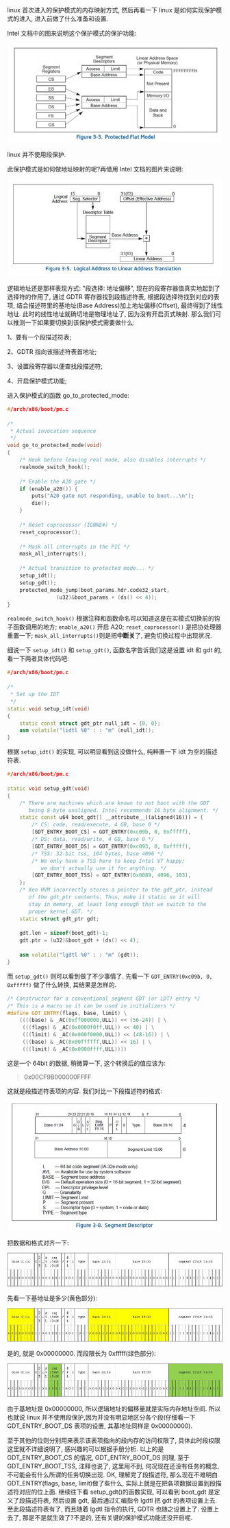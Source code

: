 linux 首次进入的保护模式的内存映射方式, 然后再看一下 linux 是如何实现保护模式的进入, 进入前做了什么准备和设置.

Intel 文档中的图来说明这个保护模式的保护功能:

![config](images/1.png)

linux 并不使用段保护.

此保护模式是如何做地址映射的呢?再借用 Intel 文档的图片来说明:

![config](images/2.png)

逻辑地址还是那样表现方式: "段选择: 地址偏移", 现在的段寄存器值真实地起到了选择符的作用了, 通过 GDTR 寄存器找到段描述符表, 根据段选择符找到对应的表项, 结合描述符里的基地址(Base Address)加上地址偏移(Offset), 最终得到了线性地址. 此时的线性地址就确切地是物理地址了, 因为没有开启页式映射. 那么我们可以推测一下如果要切换到该保护模式需要做什么:

1、要有一个段描述符表;

2、GDTR 指向该描述符表首地址;

3、设置段寄存器以便查找段描述符;

4、开启保护模式功能;

进入保护模式的函数 go\_to\_protected\_mode:

```cpp
#/arch/x86/boot/pm.c

/*
 * Actual invocation sequence
 */
void go_to_protected_mode(void)
{
    /* Hook before leaving real mode, also disables interrupts */
    realmode_switch_hook();

    /* Enable the A20 gate */
    if (enable_a20()) {
        puts("A20 gate not responding, unable to boot...\n");
        die();
    }

    /* Reset coprocessor (IGNNE#) */
    reset_coprocessor();

    /* Mask all interrupts in the PIC */
    mask_all_interrupts();

    /* Actual transition to protected mode... */
    setup_idt();
    setup_gdt();
    protected_mode_jump(boot_params.hdr.code32_start,
                (u32)&boot_params + (ds() << 4));
}
```

`realmode_switch_hook()` 根据注释和函数命名可以知道这是在实模式切换前的钩子函数调用的地方; `enable_a20()` 开启 A20; `reset_coprocessor()` 是把协处理器重置一下; `mask_all_interrupts()`则是把**中断关**了, 避免切换过程中出现状况.

细说一下 `setup_idt()` 和 `setup_gdt()`, 函数名字告诉我们这是设置 idt 和 gdt 的, 看一下两者具体代码吧:

```cpp
#/arch/x86/boot/pm.c

/*
 * Set up the IDT
 */
static void setup_idt(void)
{
    static const struct gdt_ptr null_idt = {0, 0};
    asm volatile("lidtl %0" : : "m" (null_idt));
}
```

根据 `setup_idt()` 的实现, 可以明显看到这没做什么, 纯粹置一下 idt 为空的描述符表.

```cpp
#/arch/x86/boot/pm.c

static void setup_gdt(void)
{
    /* There are machines which are known to not boot with the GDT
       being 8-byte unaligned. Intel recommends 16 byte alignment. */
    static const u64 boot_gdt[] __attribute__((aligned(16))) = {
        /* CS: code, read/execute, 4 GB, base 0 */
        [GDT_ENTRY_BOOT_CS] = GDT_ENTRY(0xc09b, 0, 0xfffff),
        /* DS: data, read/write, 4 GB, base 0 */
        [GDT_ENTRY_BOOT_DS] = GDT_ENTRY(0xc093, 0, 0xfffff),
        /* TSS: 32-bit tss, 104 bytes, base 4096 */
        /* We only have a TSS here to keep Intel VT happy;
           we don't actually use it for anything. */
        [GDT_ENTRY_BOOT_TSS] = GDT_ENTRY(0x0089, 4096, 103),
    };
    /* Xen HVM incorrectly stores a pointer to the gdt_ptr, instead
       of the gdt_ptr contents. Thus, make it static so it will
       stay in memory, at least long enough that we switch to the
       proper kernel GDT. */
    static struct gdt_ptr gdt;

    gdt.len = sizeof(boot_gdt)-1;
    gdt.ptr = (u32)&boot_gdt + (ds() << 4);

    asm volatile("lgdtl %0" : : "m" (gdt));
}
```

而 `setup_gdt()` 则可以看到做了不少事情了. 先看一下 `GDT_ENTRY(0xc09b, 0, 0xfffff)` 做了什么转换, 其结果是怎样的.

```cpp
/* Constructor for a conventional segment GDT (or LDT) entry */
/* This is a macro so it can be used in initializers */
#define GDT_ENTRY(flags, base, limit) \
    ((((base) & _AC(0xff000000,ULL)) << (56-24)) | \
     (((flags) & _AC(0x0000f0ff,ULL)) << 40) | \
     (((limit) & _AC(0x000f0000,ULL)) << (48-16)) | \
     (((base) & _AC(0x00ffffff,ULL)) << 16) | \
     (((limit) & _AC(0x0000ffff,ULL))))
```

这是一个 64bit 的数据, 稍微算一下, 这个转换后的值应该为:

> 0x00CF9B000000FFFF

这就是段描述符表项的内容. 我们对比一下段描述符的格式:

![config](images/3.png)

把数据和格式对齐一下:

![config](images/4.png)

先看一下基地址是多少(黄色部分):

![config](images/5.png)

是的, 就是 0x00000000. 而段限长为 0xfffff(绿色部分):

![config](images/6.png)

由于基地址是 0x00000000, 所以逻辑地址的偏移量就是实际内存地址空间. 所以也就说 linux 并不使用段保护,因为并没有明显地区分各个段(仔细看一下 GDT\_ENTRY\_BOOT\_DS 表项的设置, 其基地址同样是 0x00000000).

至于其他的位则分别用来表示该表项指向的段内存的访问权限了, 具体此时段权限这里就不详细说明了, 感兴趣的可以根据手册分析. 以上的是 GDT\_ENTRY\_BOOT\_CS 的情况, GDT\_ENTRY\_BOOT\_DS 同理, 至于 GDT\_ENTRY\_BOOT\_TSS, 注释也说了, 这里用不到, 何况现在还没有任务的概念, 不可能会有什么所谓的任务切换出现. OK, 理解完了段描述符, 那么现在不难明白 GDT\_ENTRY(flags, base, limit)做了些什么, 实际上就是在把各项数据设置到段描述符对应的位上面. 继续往下看 setup\_gdt()的函数实现, 可以看到 boot\_gdt 是定义了段描述符表, 然后设置 gdt, 最后通过汇编指令 lgdtl 把 gdt 的表项设置上去. 至此段描述符表有了, 而且随着 lgdtl 指令的执行, GDTR 也随之设置上了. 设置上去了, 那是不是就生效了?不是的, 还有关键的保护模式功能还没开启呢.